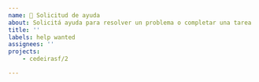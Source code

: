 ```yaml
---
name: 🤔 Solicitud de ayuda
about: Solicitá ayuda para resolver un problema o completar una tarea
title: ''
labels: help wanted
assignees: ''
projects:
    - cedeirasf/2

---
```

